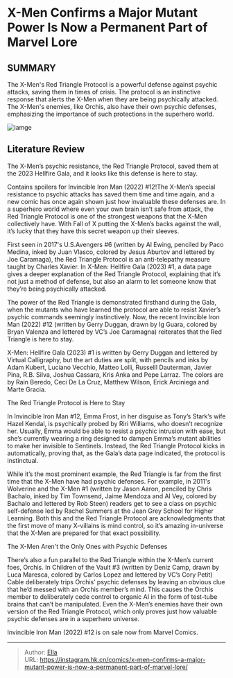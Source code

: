 # X-Men Confirms a Major Mutant Power Is Now a Permanent Part of Marvel Lore


## SUMMARY 



  The X-Men&#39;s Red Triangle Protocol is a powerful defense against psychic attacks, saving them in times of crisis.   The protocol is an instinctive response that alerts the X-Men when they are being psychically attacked.   The X-Men&#39;s enemies, like Orchis, also have their own psychic defenses, emphasizing the importance of such protections in the superhero world.  

![iamge](https://static1.srcdn.com/wordpress/wp-content/uploads/2023/01/x-men-original-team-professor-x-xavier.jpg)

## Literature Review

The X-Men’s psychic resistance, the Red Triangle Protocol, saved them at the 2023 Hellfire Gala, and it looks like this defense is here to stay.




Contains spoilers for Invincible Iron Man (2022) #12!The X-Men’s special resistance to psychic attacks has saved them time and time again, and a new comic has once again shown just how invaluable these defenses are. In a superhero world where even your own brain isn’t safe from attack, the Red Triangle Protocol is one of the strongest weapons that the X-Men collectively have. With Fall of X putting the X-Men’s backs against the wall, it’s lucky that they have this secret weapon up their sleeves.




First seen in 2017&#39;s U.S.Avengers #6 (written by Al Ewing, penciled by Paco Medina, inked by Juan Vlasco, colored by Jesus Aburtov and lettered by Joe Caramaga), the Red Triangle Protocol is an anti-telepathy measure taught by Charles Xavier. In X-Men: Hellfire Gala (2023) #1, a data page gives a deeper explanation of the Red Triangle Protocol, explaining that it’s not just a method of defense, but also an alarm to let someone know that they’re being psychically attacked.



          

The power of the Red Triangle is demonstrated firsthand during the Gala, when the mutants who have learned the protocol are able to resist Xavier’s psychic commands seemingly instinctively. Now, the recent Invincible Iron Man (2022) #12 (written by Gerry Duggan, drawn by Ig Guara, colored by Bryan Valenza and lettered by VC’s Joe Caramagna) reiterates that the Red Triangle is here to stay.






X-Men: Hellfire Gala (2023) #1 is written by Gerry Duggan and lettered by Virtual Calligraphy, but the art duties are split, with pencils and inks by Adam Kubert, Luciano Vecchio, Matteo Lolli, Russelll Dauterman, Javier Pina, R.B. Silva, Joshua Cassara, Kris Anka and Pepe Larraz. The colors are by Rain Beredo, Ceci De La Cruz, Matthew Wilson, Erick Arciniega and Marte Gracia.





 The Red Triangle Protocol is Here to Stay 


          



In Invincible Iron Man #12, Emma Frost, in her disguise as Tony’s Stark’s wife Hazel Kendal, is psychically probed by Riri Williams, who doesn’t recognize her. Usually, Emma would be able to resist a psychic intrusion with ease, but she’s currently wearing a ring designed to dampen Emma’s mutant abilities to make her invisible to Sentinels. Instead, the Red Triangle Protocol kicks in automatically, proving that, as the Gala’s data page indicated, the protocol is instinctual.

While it’s the most prominent example, the Red Triangle is far from the first time that the X-Men have had psychic defenses. For example, in 2011&#39;s Wolverine and the X-Men #1 (written by Jason Aaron, penciled by Chris Bachalo, inked by Tim Townsend, Jaime Mendoza and Al Vey, colored by Bachalo and lettered by Rob Steen) readers get to see a class on psychic self-defense led by Rachel Summers at the Jean Grey School for Higher Learning. Both this and the Red Triangle Protocol are acknowledgments that the first move of many X-villains is mind control, so it’s amazing in-universe that the X-Men are prepared for that exact possibility.






 The X-Men Aren&#39;t the Only Ones with Psychic Defenses 


          

There’s also a fun parallel to the Red Triangle within the X-Men’s current foes, Orchis. In Children of the Vault #3 (written by Deniz Camp, drawn by Luca Maresca, colored by Carlos Lopez and lettered by VC’s Cory Petit) Cable deliberately trips Orchis’ psychic defenses by leaving an obvious clue that he’d messed with an Orchis member’s mind. This causes the Orchis member to deliberately cede control to organic AI in the form of test-tube brains that can’t be manipulated. Even the X-Men’s enemies have their own version of the Red Triangle Protocol, which only proves just how valuable psychic defenses are in a superhero universe.

Invincible Iron Man (2022) #12 is on sale now from Marvel Comics.



---

> Author: [Ella](https://instagram.hk.cn/)  
> URL: https://instagram.hk.cn/comics/x-men-confirms-a-major-mutant-power-is-now-a-permanent-part-of-marvel-lore/  

